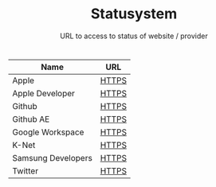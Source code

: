<h1 align="center">Statusystem</h1>
<p align="center">URL to access to status of website / provider</p>

#
<div align="center">

| Name | URL |
|------|-----|
| Apple | <a href="https://www.apple.com/support/systemstatus">HTTPS</a> |
| Apple Developer | <a href="https://developer.apple.com/system-status">HTTPS</a> |
| Github | <a href="https://www.githubstatus.com">HTTPS</a> |
| Github AE | <a href="https://www.ghestatus.com">HTTPS</a> |
| Google Workspace | <a href="https://www.google.com/appsstatus/dashboard">HTTPS</a> |
| K-Net | <a href="https://www.k-net.fr/etat-du-reseau-et-des-services">HTTPS</a> |
| Samsung Developers | <a href="https://developer.samsung.com/system-status">HTTPS</a> |
| Twitter | <a href="https://api.twitterstat.us">HTTPS</a> |

</div>
